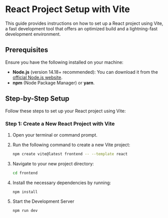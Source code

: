 # React Project Setup with Vite

This guide provides instructions on how to set up a React project using Vite, a fast development tool that offers an optimized build and a lightning-fast development environment.

## Prerequisites

Ensure you have the following installed on your machine:

- **Node.js** (version 14.18+ recommended): You can download it from the [official Node.js website](https://nodejs.org/).
- **npm** (Node Package Manager) or **yarn**.

## Step-by-Step Setup

Follow these steps to set up your React project using Vite:

### Step 1: Create a New React Project with Vite

1. Open your terminal or command prompt.
2. Run the following command to create a new Vite project:

   ```bash
   npm create vite@latest frontend -- --template react

3. Navigate to your new project directory:
    ```bash 
    cd frontend

4. Install the necessary dependencies by running:
    ```bash 
    npm install

5. Start the Development Server
    ```bash
    npm run dev
